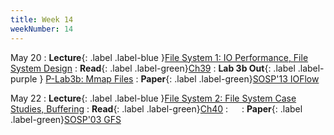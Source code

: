 ```yaml
---
title: Week 14
weekNumber: 14
---
```


May 20
: **Lecture**{: .label .label-blue }[File System 1: IO Performance, File System Design](/sp25/assets/slides/lec20_file1.pdf)
    : **Read**{: .label .label-green}[Ch39](https://pages.cs.wisc.edu/~remzi/OSTEP/file-intro.pdf)
: **Lab 3b Out**{: .label .label-purple } [P-Lab3b: Mmap Files](https://pkuflyingpig.gitbook.io/pintos/project-description/lab3b-mmap-files)
    : **Paper**{: .label .label-green}[SOSP'13 IOFlow](https://dl.acm.org/doi/10.1145/2517349.2522723)

May 22
: **Lecture**{: .label .label-blue }[File System 2: File System Case Studies, Buffering](/sp25/assets/slides/lec21_file2.pdf)
    : **Read**{: .label .label-green}[Ch40](https://pages.cs.wisc.edu/~remzi/OSTEP/file-implementation.pdf)
: &emsp;
    : **Paper**{: .label .label-green}[SOSP'03 GFS](https://dl.acm.org/doi/10.1145/1165389.945450)
